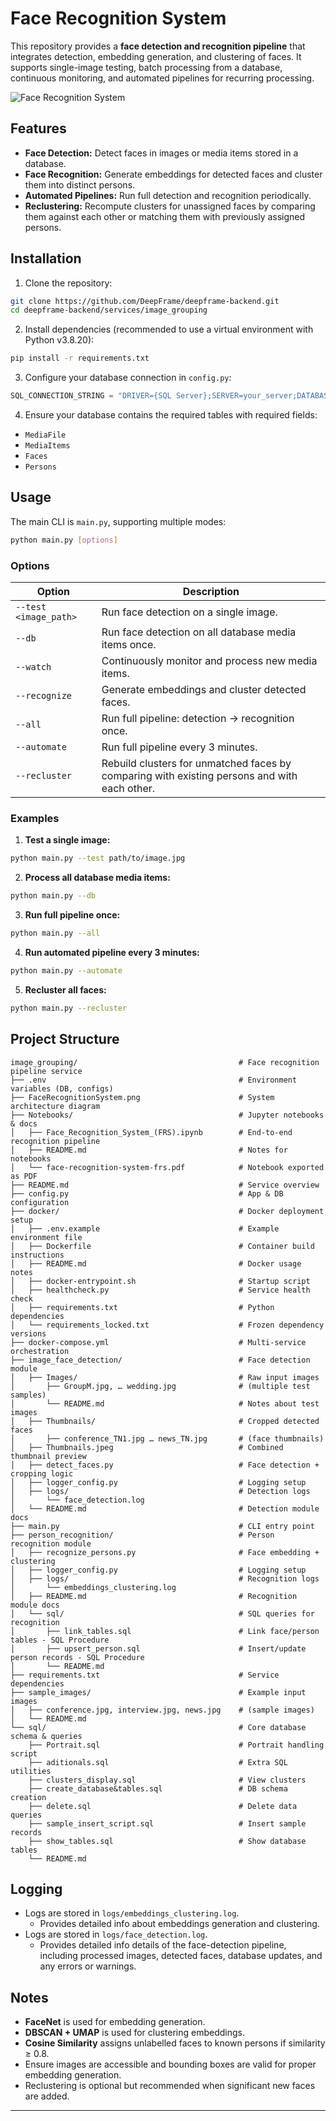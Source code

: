 # Face Recognition System

This repository provides a **face detection and recognition pipeline** that integrates detection, embedding generation, and clustering of faces. It supports single-image testing, batch processing from a database, continuous monitoring, and automated pipelines for recurring processing.

![Face Recognition System](FaceRecognitionSystem.png)

## Features

* **Face Detection:** Detect faces in images or media items stored in a database.
* **Face Recognition:** Generate embeddings for detected faces and cluster them into distinct persons.
* **Automated Pipelines:** Run full detection and recognition periodically.
* **Reclustering:** Recompute clusters for unassigned faces by comparing them against each other or matching them with previously assigned persons.

## Installation

1. Clone the repository:

```bash
git clone https://github.com/DeepFrame/deepframe-backend.git
cd deepframe-backend/services/image_grouping
```

2. Install dependencies (recommended to use a virtual environment with Python v3.8.20):

```bash
pip install -r requirements.txt
```

3. Configure your database connection in `config.py`:

```python
SQL_CONNECTION_STRING = "DRIVER={SQL Server};SERVER=your_server;DATABASE=your_db;UID=user;PWD=password"
```

4. Ensure your database contains the required tables with required fields:

* `MediaFile`
* `MediaItems`
* `Faces`
* `Persons`

## Usage

The main CLI is `main.py`, supporting multiple modes:

```bash
python main.py [options]
```

### Options

| Option                | Description                                                          |
| --------------------- | -------------------------------------------------------------------- |
| `--test <image_path>` | Run face detection on a single image.                                |
| `--db`                | Run face detection on all database media items once.                 |
| `--watch`             | Continuously monitor and process new media items.                    |
| `--recognize`         | Generate embeddings and cluster detected faces.                      |
| `--all`               | Run full pipeline: detection → recognition once.                     |
| `--automate`          | Run full pipeline every 3 minutes.                                   |
| `--recluster`         | Rebuild clusters for unmatched faces by comparing with existing persons and with each other. |

### Examples

1. **Test a single image:**

```bash
python main.py --test path/to/image.jpg
```

2. **Process all database media items:**

```bash
python main.py --db
```

3. **Run full pipeline once:**

```bash
python main.py --all
```

4. **Run automated pipeline every 3 minutes:**

```bash
python main.py --automate
```

5. **Recluster all faces:**

```bash
python main.py --recluster
```

## Project Structure

```
image_grouping/                                    # Face recognition pipeline service
├── .env                                           # Environment variables (DB, configs)
├── FaceRecognitionSystem.png                      # System architecture diagram
├── Notebooks/                                     # Jupyter notebooks & docs
│   ├── Face_Recognition_System_(FRS).ipynb        # End-to-end recognition pipeline
│   ├── README.md                                  # Notes for notebooks
│   └── face-recognition-system-frs.pdf            # Notebook exported as PDF
├── README.md                                      # Service overview
├── config.py                                      # App & DB configuration
├── docker/                                        # Docker deployment setup
│   ├── .env.example                               # Example environment file
│   ├── Dockerfile                                 # Container build instructions
│   ├── README.md                                  # Docker usage notes
│   ├── docker-entrypoint.sh                       # Startup script
│   ├── healthcheck.py                             # Service health check
│   ├── requirements.txt                           # Python dependencies
│   └── requirements_locked.txt                    # Frozen dependency versions
├── docker-compose.yml                             # Multi-service orchestration
├── image_face_detection/                          # Face detection module
│   ├── Images/                                    # Raw input images
│       ├── GroupM.jpg, … wedding.jpg              # (multiple test samples)
│       └── README.md                              # Notes about test images
│   ├── Thumbnails/                                # Cropped detected faces
│       ├── conference_TN1.jpg … news_TN.jpg       # (face thumbnails)
│   ├── Thumbnails.jpeg                            # Combined thumbnail preview
│   ├── detect_faces.py                            # Face detection + cropping logic
│   ├── logger_config.py                           # Logging setup
│   ├── logs/                                      # Detection logs
│       └── face_detection.log
│   └── README.md                                  # Detection module docs
├── main.py                                        # CLI entry point
├── person_recognition/                            # Person recognition module
│   ├── recognize_persons.py                       # Face embedding + clustering
│   ├── logger_config.py                           # Logging setup
│   ├── logs/                                      # Recognition logs
│       └── embeddings_clustering.log
│   ├── README.md                                  # Recognition module docs
│   └── sql/                                       # SQL queries for recognition
│       ├── link_tables.sql                        # Link face/person tables - SQL Procedure
│       ├── upsert_person.sql                      # Insert/update person records - SQL Procedure
│       └── README.md
├── requirements.txt                               # Service dependencies
├── sample_images/                                 # Example input images
│   ├── conference.jpg, interview.jpg, news.jpg    # (sample images)
│   └── README.md
└── sql/                                           # Core database schema & queries
    ├── Portrait.sql                               # Portrait handling script
    ├── aditionals.sql                             # Extra SQL utilities
    ├── clusters_display.sql                       # View clusters
    ├── create_database&tables.sql                 # DB schema creation
    ├── delete.sql                                 # Delete data queries
    ├── sample_insert_script.sql                   # Insert sample records
    ├── show_tables.sql                            # Show database tables
    └── README.md
```

## Logging

* Logs are stored in `logs/embeddings_clustering.log`.
   - Provides detailed info about embeddings generation and clustering.
* Logs are stored in `logs/face_detection.log`.
   - Provides detailed info details of the face-detection pipeline, including processed images, detected faces, database updates, and any errors or warnings.

## Notes

* **FaceNet** is used for embedding generation.
* **DBSCAN + UMAP** is used for clustering embeddings.
* **Cosine Similarity** assigns unlabelled faces to known persons if similarity ≥ 0.8.
* Ensure images are accessible and bounding boxes are valid for proper embedding generation.
* Reclustering is optional but recommended when significant new faces are added.

---
